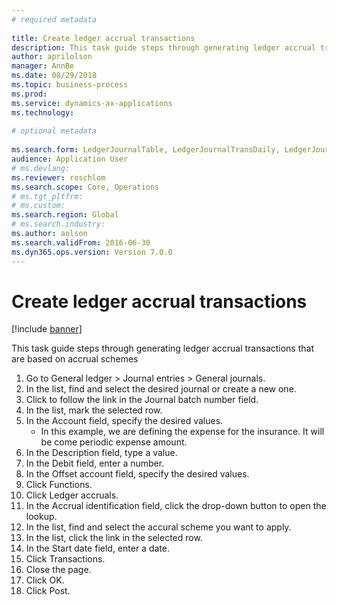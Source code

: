 ```yaml
--- 
# required metadata 
 
title: Create ledger accrual transactions
description: This task guide steps through generating ledger accrual transactions that are based on accrual schemes. 
author: aprilolson
manager: AnnBe 
ms.date: 08/29/2018
ms.topic: business-process 
ms.prod:  
ms.service: dynamics-ax-applications 
ms.technology:  
 
# optional metadata 
 
ms.search.form: LedgerJournalTable, LedgerJournalTransDaily, LedgerJournalTransAccrual, LedgerJournalTransAccrualTrans   
audience: Application User 
# ms.devlang:  
ms.reviewer: roschlom
ms.search.scope: Core, Operations 
# ms.tgt_pltfrm:  
# ms.custom:  
ms.search.region: Global
# ms.search.industry: 
ms.author: aolson
ms.search.validFrom: 2016-06-30 
ms.dyn365.ops.version: Version 7.0.0 
---
```

# Create ledger accrual transactions

[!include [banner](../../includes/banner.md)]

This task guide steps through generating ledger accrual transactions that are based on accrual schemes

1. Go to General ledger > Journal entries > General journals.
2. In the list, find and select the desired journal or create a new one.
3. Click to follow the link in the Journal batch number field.
4. In the list, mark the selected row.
5. In the Account field, specify the desired values.
    * In this example, we are defining the expense for the insurance. It will be come periodic expense amount.  
6. In the Description field, type a value.
7. In the Debit field, enter a number.
8. In the Offset account field, specify the desired values.
9. Click Functions.
10. Click Ledger accruals.
11. In the Accrual identification field, click the drop-down button to open the lookup.
12. In the list, find and select the accural scheme you want to apply.
13. In the list, click the link in the selected row.
14. In the Start date field, enter a date.
15. Click Transactions.
16. Close the page.
17. Click OK.
18. Click Post.


